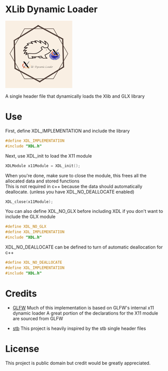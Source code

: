 # XLib Dynamic Loader
![alt text](https://github.com/ColleagueRiley/XDL/blob/main/logo.png?raw=true)

A single header file that dynamically loads the Xlib and GLX library

# Use
First, define XDL_IMPLEMENTATION and include the library 

```c
#define XDL_IMPLEMENTATION
#include "XDL.h"
```

Next, use XDL_init to load the X11 module 

```c
XDLModule x11Module = XDL_init();
```

When you're done, make sure to close the module, this frees all the allocated data and stored functions\
This is not required in c++ because the data should automatically deallocate. (unless you have XDL_NO_DEALLOCATE enabled)

```c
XDL_close(x11Module);
```

You can also define XDL_NO_GLX before including XDL if you don't want to include the GLX module 

```c
#define XDL_NO_GLX
#define XDL_IMPLEMENTATION
#include "XDL.h"
```

XDL_NO_DEALLOCATE can be defined to turn of automatic deallocation for c++

```cpp
#define XDL_NO_DEALLOCATE
#define XDL_IMPLEMENTATION
#include "XDL.h"
```

# Credits
* [GLFW](https://github.com/GLFW/GLFW) Much of this implementation is based on GLFW's internal x11 dynamic loader
        A great portion of the declarations for the X11 module are sourced from GLFW

* [stb](https://github.com/nothings/stb/) This project is heavily inspired by the stb single header files

# License
This project is public domain but credit  would be greatly appreciated. 